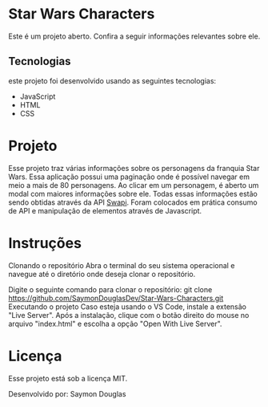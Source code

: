 ﻿#             Star Wars Characters
 Este é um projeto aberto. Confira a seguir informações relevantes sobre ele.

## Tecnologias
  este projeto foi desenvolvido usando as seguintes tecnologias:
- JavaScript
- HTML
- CSS

# Projeto
  Esse projeto traz várias informações sobre os personagens da franquia Star Wars. Essa aplicação possui uma paginação onde é possível navegar em meio a mais de 80 personagens. Ao clicar em um personagem, é aberto um modal com maiores informações sobre ele. Todas essas informações estão sendo obtidas através da API [Swapi](https://swapi.dev/). Foram colocados em prática consumo de API e manipulação de elementos através de Javascript.

# Instruções
  Clonando o repositório
Abra o terminal do seu sistema operacional e navegue até o diretório onde deseja clonar o repositório.

  Digite o seguinte comando para clonar o repositório:
git clone https://github.com/SaymonDouglasDev/Star-Wars-Characters.git
Executando o projeto
Caso esteja usando o VS Code, instale a extensão "Live Server". Após a instalação, clique com o botão direito do mouse no arquivo "index.html" e escolha a opção "Open With Live Server".

# Licença
Esse projeto está sob a licença MIT.

Desenvolvido por: Saymon Douglas
